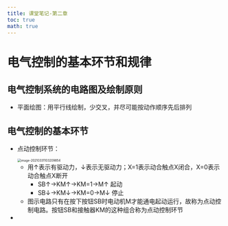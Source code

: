 ```yaml
---
title: 课堂笔记-第二章
toc: true
math: true
---
```


# 电气控制的基本环节和规律

## 电气控制系统的电路图及绘制原则

- 平面绘图：用平行线绘制，少交叉，并尽可能按动作顺序先后排列

## 电气控制的基本环节

- 点动控制环节：

  <img src="http://222.65.137.121:9702/images/2021/03/30/20210331103209.png" alt="image-20210331103209854" style="zoom:50%;" />

  - 用↑表示有驱动力，↓表示无驱动力；X=1表示动合触点X闭合，X=0表示动合触点X断开
    - SB↑→KM↑→KM=1→M↑ 起动
    - SB↓→KM↓→KM=0→M↓ 停止
  - 图示电路只有在按下按钮SB时电动机M才能通电起动运行，故称为点动控制电路。按钮SB和接触器KM的这种组合称为点动控制环节

- 

